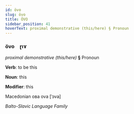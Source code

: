 ```yaml
---
id: övo
slug: övo
title: ÖVO
sidebar_position: 41
hoverText: proximal demonstrative (this/here) § Pronoun
---
```


### övo&emsp;<span kind="abugida">ɽıɤ</span>

*proximal demonstrative (this/here)* **§** Pronoun

**Verb**: to be this

**Noun**: this

**Modifier**: this

Macedonian ова ova [ˈɔva]

*Balto-Slavic Language Family*